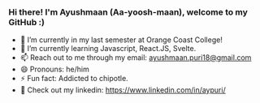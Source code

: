 ### Hi there! I'm Ayushmaan (Aa-yoosh-maan), welcome to my GitHub :)

<!--
**aypuri/aypuri** is a ✨ _special_ ✨ repository because its `README.md` (this file) appears on your GitHub profile.

Here are some ideas to get you started:

- 🔭 I’m currently in my last semester at Orange Coast College
- 🌱 I’m currently learning Javascript, React.JS, Svelte.
- 👯 I’m looking to collaborate on ...
- 🤔 I’m looking for help with ...
- 📫 How to reach me: ayushmaan.puri18@gmail.com
- 😄 Pronouns: he/him
- ⚡ Fun fact: ...
-->

- 🔭 I’m currently in my last semester at Orange Coast College!
- 🌱 I’m currently learning Javascript, React.JS, Svelte.
- 📫 Reach out to me through my email: ayushmaan.puri18@gmail.com
- 😄 Pronouns: he/him
- ⚡ Fun fact: Addicted to chipotle.
- 🔗 Check out my linkedin: https://www.linkedin.com/in/aypuri/
